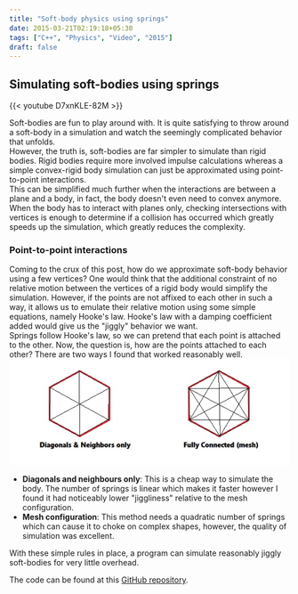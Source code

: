 ```yaml
---
title: "Soft-body physics using springs"
date: 2015-03-21T02:19:18+05:30
tags: ["C++", "Physics", "Video", "2015"]
draft: false
---
```


## Simulating soft-bodies using springs
{{< youtube D7xnKLE-82M >}}    

Soft-bodies are fun to play around with. It is quite satisfying to throw around a soft-body in a simulation and watch the seemingly complicated behavior that unfolds.   
However, the truth is, soft-bodies are far simpler to simulate than rigid bodies. Rigid bodies require more involved impulse calculations whereas a simple convex-rigid body simulation can just be approximated using point-to-point interactions.    
This can be simplified much further when the interactions are between a plane and a body, in fact, the body doesn't even need to convex anymore. When the body has to interact with planes only, checking intersections with vertices is enough to determine if a collision has occurred which greatly speeds up the simulation, which greatly reduces the complexity.    
### Point-to-point interactions
Coming to the crux of this post, how do we approximate soft-body behavior using a few vertices? One would think that the additional constraint of no relative motion between the vertices of a rigid body would simplify the simulation. However, if the points are not affixed to each other in such a way, it allows us to emulate their relative motion using some simple equations, namely Hooke's law. Hooke's law with a damping coefficient added would give us the "jiggly" behavior we want.    
Springs follow Hooke's law, so we can pretend that each point is attached to the other. Now, the question is, how are the points attached to each other? There are two ways I found that worked reasonably well.    
![spring configuration](/images/bodyspring.jpg)    
- **Diagonals and neighbours only**: This is a cheap way to simulate the body. The number of springs is linear which makes it faster however I found it had noticeably lower "jiggliness" relative to the mesh configuration.
- **Mesh configuration**: This method needs a quadratic number of springs which can cause it to choke on complex shapes, however, the quality of simulation was excellent.    
    
With these simple rules in place, a program can simulate reasonably jiggly soft-bodies for very little overhead.    

The code can be found at this [GitHub repository](https://github.com/arnav-t/soft-body).